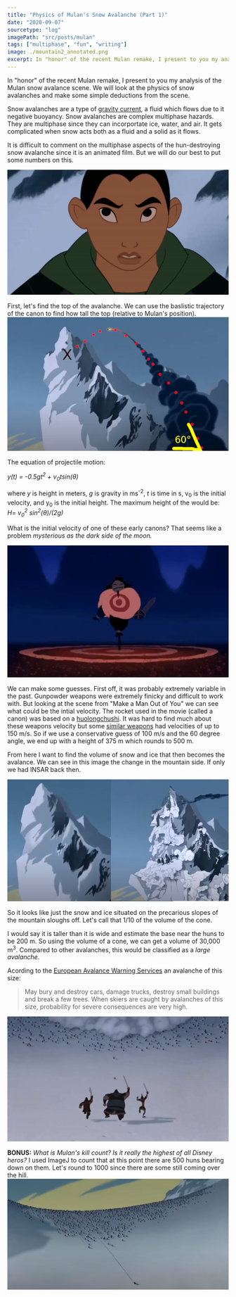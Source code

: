 ```yaml
---
title: "Physics of Mulan's Snow Avalanche (Part 1)"
date: "2020-09-07"
sourcetype: "log"
imagePath: "src/posts/mulan"
tags: ["multiphase", "fun", "writing"]
image: ./mountain2_annotated.png
excerpt: In "honor" of the recent Mulan remake, I present to you my analysis of the Mulan snow avalance scene...
---
```

In "honor" of the recent Mulan remake, I present to you my analysis of the Mulan snow avalance scene. We will look at the physics of snow avalanches and make some simple deductions from the scene. 

Snow avalanches are a type of [gravity current](https://en.wikipedia.org/wiki/Gravity_current), a fluid which flows due to it negative buoyancy. Snow avalanches are complex multiphase hazards. They are multiphase since they can incorportate ice, water, and air. It gets complicated when snow acts both as a fluid and a solid as it flows.

It is difficult to comment on the multiphase aspects of the hun-destroying snow avalanche since it is an animated film. But we will do our best to put some numbers on this. 

![Mulan](./mulanexpression.gif)

First, let's find the top of the avalanche. 
We can use the baslistic trajectory of the canon to find how tall the top (relative to Mulan's position). 
![Thanks Mushu](./mountain2_annotated.png)

The equation of projectile motion:

 *y(t) = -0.5gt<sup>2</sup>  + v<sub>0</sub>tsin(&theta;)*

where *y* is height in meters, *g* is gravity in ms<sup>-2</sup>, *t* is time in s, v<sub>0</sub> is the initial velocity, and y<sub>0</sub> is the initial height. 
The maximum height of the would be: 
*H= v<sub>0</sub><sup>2</sup> sin<sup>2</sup>(&theta;)/(2g)*

What is the initial velocity of one of these early canons? That seems like a problem *mysterious as the dark side of the moon.* 

![V0](./dummy.gif)

We can make some guesses. First off, it was probably extremely variable in the past. Gunpowder weapons were extremely finicky and difficult to work with. But looking at the scene from "Make a Man Out of You" we can see what could be the intial velocity. The rocket used in the movie (called a canon) was based on a [huolongchushi](https://en.wikipedia.org/wiki/Huolongchushui). It was hard to find much about these weapons velocity but some [similar weapons](https://deadliestwarrior.fandom.com/wiki/Nest_of_Bees) had velocities of up to 150 m/s. So if we use a conservative guess of 100 m/s and the 60 degree angle, we end up with a height of 375 m which rounds to 500 m. 

From here I want to find the volume of snow and ice that then becomes the avalance. We can see in this image the change in the mountain side. If only we had INSAR back then. 

![What Sounds does an avalanche make?](./mountanchange.png)

So it looks like just the snow and ice situated on the precarious slopes of the mountain sloughs off. Let's call that 1/10 of the volume of the cone. 

I would say it is taller than it is wide and estimate the base near the huns to be 200 m. So using the volume of a cone, we can get a volume of 30,000 m<sup>3</sup>. Compared to other avalanches, this would be classified as a *large avalanche*. 

Acording to the [European Avalance Warning Services](https://www.avalanches.org/standards/avalanche-size/) an avalanche of this size: 

>May bury and destroy cars, damage trucks, destroy small buildings and break a few trees.
>When skiers are caught by avalanches of this size, probability for severe consequences are very high.

![Good luck with that](./runaway.gif)

**BONUS:** 
*What is Mulan's kill count? Is it really the highest of all Disney heros?*
I used ImageJ to count that at this point there are 500 huns bearing down on them. Let's round to 1000 since there are some still coming over the hill. 
![Huns](./huns.png)



